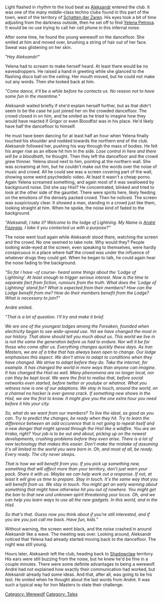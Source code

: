 Light flashed in rhythm to the loud beat as
[Aleksandr](Aleksandr "wikilink") entered the club. It was one of the
many middle-class techno clubs found in this part of the town, west of
the territory of [Schatten der Zaren](Schatten_der_Zaren "wikilink").
His eyes took a bit of time adjusting from the darkness outside, then he
set off to find [Yelena Petrova](Yelena_Petrova "wikilink"). It would be
no use trying to call her cell phone in this infernal noise.

After some time, he found the young werewolf on the dancefloor. She
smiled at him and moved over, brushing a string of hair out of her face.
Sweat was glistening on her skin.

*"Hey Aleksandr\!"*

Yelena had to scream to make herself heard. At least there would be no
eavesdroppers. He raised a hand in greeting while she glanced to the
flashing disco ball on the ceiling. Her mouth moved, but he could not
make out any words. Then she looked back at him.

*"Come dance, it'll be a while before he contacts us. No reason not to
have some fun in the meantime."*

Aleksandr waited briefly if she'd explain herself further, but as that
didn't seem to be the case he just joined her on the crowded dancefloor.
The crowd closed in on him, and he smiled as he tried to imagine how
they would have reacted if Grigor or even Bloodfist was in his place.
He'd likely have half the dancefloor to himself.

He must have been dancing for at least half an hour when Yelena finally
touched his shoulder and nodded towards the northern end of the club.
Aleksandr followed her, pushing his way through the mass of bodies. He
felt his anger rise as an elbow hit him in the side. *Lose control in
here and there will be a bloodbath*, he thought. Then they left the
dancefloor and the crowd grew thinner. Yelena stood next to him,
pointing at the northern wall. She was screaming at him, but he couldn't
make out the words over the noise of music and crowd. All he could see
was a screen covering part of the wall, showing some weird psychedelic
video. At least it wasn't a cheap porno. Again Yelena screamed
something, and again most of it was swallowed by background noise. Did
she say Hisil? He concentrated, blinked and tried to look at the other
side of the gauntlet. There were spirits here, likely feeding on the
emotions of the densely packed crowd. Then he noticed. The screen was
suspiciously clear. It showed a man, standing in a crowd just like them,
looking straight at him. When he spoke, the noise kind of faded to the
background.

*"Aleksandr, I take it? Welcome to the lodge of Lightning. My Name is
[André Fazegas](André_Fazegas "wikilink"). I take it you contacted us
with a purpose?"*

The noise went loud again while Aleksandr stood there, watching the
screen and the crowd. No one seemed to take note. Why would they? People
looking wide-eyed at the screen, even speaking to themselves, were
hardly conspicuous in a place where half the crowd was under the
influence of whatever drugs they could get. When he began to talk, he
could again hear the noise fading to the background.

*"So far I have -of course- heard some things about the 'Lodge of
Lightning'. At least enough to trigger serious interest. Now is the time
to separate fact from fiction, rumours from the truth. What does the
'Lodge of Lightning' stand for? What is expected from their members? How
can the Lodge benefit from me? How do their members benefit from the
Lodge? What is necessary to join?"*

André smiled.

*"That is a lot of question. I'll try and make it brief.*

*We are one of the youngest lodges among the Forsaken, founded when
electricity began to see wide-spread use. Yet we have changed the most
in our history. That alone should tell you much about us. This world we
live in is not the same the generation before us had to endure. Nor will
it be for those who come after us. Everything changes quickly these
days. As Iron Masters, we are of a tribe that has always been open to
change. Our lodge emphasises this aspect. We don't strive to adapt to
conditions when they have changed. We strive to adapt before they do.
Take the internet, for example. It has changed the world in more ways
than anyone can imagine. It has changed the Hisil as well. Many
phenomena are no longer local, nor can they be kept local. We were the
first to realise that, before social networks even started, before
twitter or youtube or whatnot. What you witness now is one of our
adaptions. We stay in touch, around the world, on a channel no hacker is
ever gonna crack. If something new shows in the Hisil, we are the first
to know. It might give you the one extra hour you need before it hits
your city.*

*So, what do we want from our members? To live the ideal, as good as you
can. Try to predict the changes, be ready when they hit. Try to learn
the difference between an odd occurence that is not going to repeat
itself and a new danger that might spread through the Hisil like a
wildfire. You are an Irraka, right? Your job is to be out and about,
picking up on the newest developments, crushing problems before they
even arise. There is a lot of new technology that makes this easier.
Don't make the mistake of assuming it's all limited to the world you
were born in. Oh, and most of all, be ready. Every ready. The city never
sleeps.*

*That is how we will benefit from you. If you pick up something new,
something that will affect more than your territory, don't just warn
your pack. Share it with us. Maybe we can help work out a response. If
not, at least it will give us time to prepare. Stay in touch. It's the
same way that you will benefit from us. We stay in touch. You might get
an early warning about something that might have otherwise hit you out
of nowhere. You might get the ban to that new und unknown spirit
threatening your locus. Oh, and we can help you learn ways to use all
the new gadgets. In this world, and in the Hisil.*

*So that's that. Guess now you think about if you're still interested,
and if you are you just call me back. Have fun, kids."*

Without warning, the screen went black, and the noise crashed in around
Aleksandr like a wave. The meeting was over. Looking around, Aleksandr
noticed that Yelena had already started moving back to the dancefloor.
The night was still young.

Hours later, Aleksandr left the club, heading back to
[Shadowclaw](Shadowclaws "wikilink") territory. His ears were still
buzzing from the noise, but he knew he'd be fine in a couple minutes.
There were some definite advantages to being a werewolf. André had not
explained how exactly their communication had worked, but Aleksandr
already had some ideas. And that, after all, was going to be his test.
He smiled when he thought about the last words from André. It was such a
typical way for Iron Masters to state their challenge.

[Category: Werewolf](Category:_Werewolf "wikilink") [Category:
Tales](Category:_Tales "wikilink")